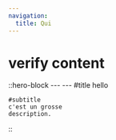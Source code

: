 ```yaml
---
navigation:
  title: Qui
---
```


# verify content

::hero-block
    ---
    ---
    #title
    hello

    #subtitle
    c'est un grosse    
    description.
::